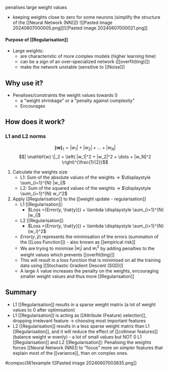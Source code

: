 penalises large weight values
- keeping weights close to zero for some neurons (simplify the structure of the [[Neural Network (NN)]])
![[Pasted image 20240607000005.png]]![[Pasted image 20240607000021.png]]
#### Purpose of [[Regularisation]]
- Large weights:
	- are characteristic of more complex models (higher learning time)
	- can be a sign of an over-specialized network ([[overfit(ting)]])
	- make the network unstable (sensitive to [[Noise]])
## Why use it?
- Penalises/constraints the weight values towards 0
	- a "weight shrinkage" or a "penalty against complexity"
	- Encourages
## How does it work?
### L1 and L2 norms
$$ \| \mathbf{w} \|_1 = |w_1| + |w_2| + \dots + |w_N| $$
$$| \mathbf{w} \|_2 = \left( |w_1|^2 + |w_2|^2 + \dots + |w_N|^2 \right)^{\frac{1}{2}}$$
1. Calculate the weights size
	- L1: Sum of the absolute values of the weights $\rightarrow$ $\displaystyle \sum_{i=1}^{N} |w_i|$
	- L2: Sum of the squared values of the weights $\rightarrow$ $\displaystyle \sum_{i=1}^{N} w_i^2$
2. Apply [[Regularisation]] to the [[weight update - regularisation]]
	- L1 [[Regularisation]]:
		- $Loss ={Error(y, \hat{y})} + \lambda \displaystyle \sum_{i=1}^{N} |w_i|$
	- L2 [[Regularisation]]:
		- $Loss ={Error(y, \hat{y})} + \lambda \displaystyle \sum_{i=1}^{N} {w_i}^2$
	- $Error(y, \hat{y})$ represents the minimisation of the errors (summation of the [[Loss Function]]) - also known as [[empirical risk]]
	- We are trying to minimise $|w_i|$ and ${w_i}^2$ by adding penalties to the weight values which prevents [[overfit(ting)]]
	- This will result in a loss function that is minimised on all the training data using [[Stochastic Gradient Descent (SGD)]]
	- A large $\lambda$ value increases the penalty on the weights, encouraging smaller weight values and thus more [[Regularisation]]
## Summary
- L1 [[Regularisation]] results in a sparse weight matrix (a lot of weight values to 0 after optimisation)
- L1 [[Regularisation]] is acting as [[Attribute (Feature) selection]], dropping irrelevant feature $\rightarrow$ choosing most important features
- L2 [[Regularisation]] results in a less sparse weight matrix than L1 [[Regularisation]], and it will reduce the effect of [[collinear features]] (balance weight $w$ evenly) - a lot of small values but NOT 0
L1 [[Regularisation]] and L2 [[Regularisation]]: Penalising the weights forces [[Neural Network (NN)]] to "focus" more on simpler features that explain most of the [[variance]], than on complex ones.

#compsci361example ![[Pasted image 20240607003835.png]]